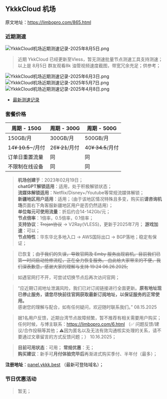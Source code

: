 ## YkkkCloud 机场

原文地址：https://limbopro.com/865.html

### 近期测速


![YkkkCloud机场近期测速记录-2025年8月5日.png](https://limbopro.com/usr/uploads/2025/08/3911683200.jpeg)

> 近期 YkkCloud 已经更新至Vless，暂无测速批量节点测速工具支持测速；以上是 8月5日 群友观看8k 油管视频速度截图，带宽冗余充足；供参考；


![YkkkCloud机场近期测速记录-2025年6月3日.png](https://limbopro.com/usr/uploads/2025/06/1142219173.png)
![YkkkCloud机场近期测速记录-2025年5月7日.png](https://limbopro.com/usr/uploads/2025/05/2475097206.png)
![YkkkCloud机场近期测速记录-2025年4月8日.png](https://limbopro.com/usr/uploads/2025/04/275580340.png)
- [最新测速记录](https://limbopro.com/865.html)

### 套餐价格

| 周期 - 150G | 周期 - 300G | 周期 - 500G |
| --- | --- | --- |
| 150GB/月 | 300GB/月 | 500GB/月 |
| 14~~¥ 10.5~~~/月付 | 26~~¥ 21~~/月付 | 40~~¥ 34.5~~/月付 |
| 订单日重置流量 | 同   | 同   |
| 不限制在线设备 | 同   | 同   |

> **机场创建于**：2023年02月19日；  
**chatGPT解锁适用**：适用，处于积极解锁状态；  
**流媒体解锁适用**：Netflix/Disney+/Youtube等常规流媒体解锁；  
**新疆地区用户适用**：适用；（由于该地区情况特殊且多变，购买前**请咨询机场**页面右下角客服新疆地区用户是否仍然适用）；  
**单位每元可使用流量**：折后约合14-142Gb/元；  
**节点倍率**：1倍率，0.5倍率，0.1倍率；  
**支持协议**：~~Trojan协议~~ -> V2Ray(VLESS)，更新于2025年7月；
**游戏加速**：可以；  
**节点特性**：华东华北多地入口 -> AWS国际出口 -> BGP落地；稳定有保证；  

> 已恢复；~~由于我们的失误，导致官网及 Emby 服务出现宕机。目前我们已第一时间启动抢修流程，正在全力恢复服务。 由此给大家带来的不便，我们深表歉意，感谢大家的理解与支持 19:24 06.26.2025;~~

> 如遇官网打不开，可尝试切换节点后再次访问官网；

> “应近期订阅地址泄漏风险，我们已对订阅链接进行全面更新。**原有地址现已停止服务，请您尽快前往官网获取最新订阅地址，以保证服务的正常使用。**<br>
感谢您的理解与配合，如有任何疑问，欢迎随时联系我们。” 08.15.2025

> 据1名用户反馈，近期台湾节点故障频繁，暂不推荐有相关需要用户购买；  
任何时候，与博主联系：https://limbopro.com/6.html （✅ 问题反馈/建议/合作投稿等其他；⚠️因为匿名以及无法有效沟通核实处理的关系，请不要通过文章留言的方式反馈问题；） 10.16.2025；

> **目前可用状态**：可用；
**常规优惠**：无；  
**购买建议**：新手可**月付体验完毕后**再渐进式购买季付、半年付（最多）；  

**注册地址**：[panel.ykkk.best](https://panel.ykkk.best/#/register?code=QfUCtRrd) （最新可登陆域名）；

### 节日优惠活动

> 暂无；

[111]: https://limbopro.com/usr/uploads/2024/01/1182877008.jpg
  [222]: https://www.pexels.com/photo/white-and-black-mountain-wallpaper-933054/
  [333]: https://limbopro.com/usr/uploads/2024/01/1204297660.jpg
  [444]: https://limbopro.com/usr/uploads/2024/01/2297367754.png

[1]: https://limbopro.com/usr/uploads/2021/06/3408110024.png
[2]: https://limbopro.com/usr/uploads/2022/05/3253779772.png
[3]: https://limbopro.com/usr/uploads/2023/01/321171267.png
[4]: https://limbopro.com/usr/uploads/2022/11/1176485972.png
[5]: https://bit.ly/3K6t9Y9
[6]: https://limbopro.com/usr/uploads/2023/02/3078076463.png
[7]: https://limbopro.com/archives/flyingbird.html#gsc.tab=0
[8]: https://limbopro.com/usr/uploads/2023/06/3648845122.png
[9]: https://limbopro.com/usr/uploads/2023/11/436179506.png
[10]: https://www.bygcloud.com/#/register?code=Cq2gibBR
[11]: https://ss.cn88.net/#/register?code=Cq2gibBR
[12]: https://limbopro.com/usr/uploads/2023/11/2174497708.png
[13]: https://limbopro.com/archives/bygcloud.html
[233]: https://limbopro.com/usr/uploads/2024/05/3230898715.jpeg
[119]: https://limbopro.com/usr/uploads/2024/07/618108339.png
[334]:https://limbopro.com/usr/uploads/2024/07/2669081977.jpg
[20240822]: https://limbopro.com/usr/uploads/2024/08/3901183951.png
[20240809]: https://limbopro.com/usr/uploads/2024/08/4247858671.png
[20241007]: https://limbopro.com/usr/uploads/2024/10/3739463811.png
[339]: https://limbopro.com/usr/uploads/2024/10/3665665277.png
[1101]: https://limbopro.com/archives/27873.html
[20241208]: https://limbopro.com/usr/uploads/2024/12/2699100653.png
[20250105]:https://limbopro.com/usr/uploads/2025/01/2867206619.png
[20250206]:https://limbopro.com/usr/uploads/2025/02/3476333608.png
[20250306]:https://limbopro.com/usr/uploads/2025/03/2345479602.png
[20250408]: https://limbopro.com/usr/uploads/2025/04/1689978179.png
